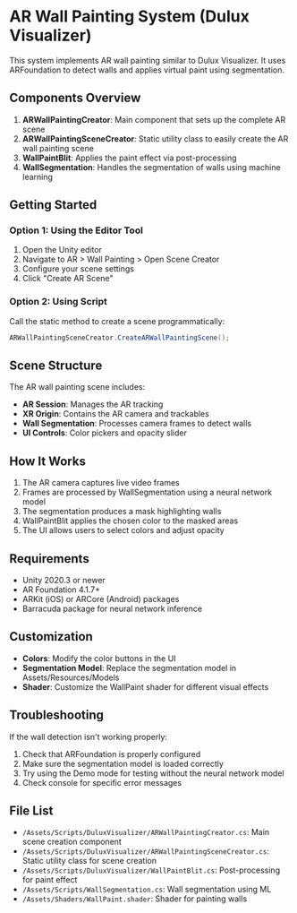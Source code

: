 # AR Wall Painting System (Dulux Visualizer)

This system implements AR wall painting similar to Dulux Visualizer. It uses ARFoundation to detect walls and applies virtual paint using segmentation.

## Components Overview

1. **ARWallPaintingCreator**: Main component that sets up the complete AR scene
2. **ARWallPaintingSceneCreator**: Static utility class to easily create the AR wall painting scene
3. **WallPaintBlit**: Applies the paint effect via post-processing
4. **WallSegmentation**: Handles the segmentation of walls using machine learning

## Getting Started

### Option 1: Using the Editor Tool

1. Open the Unity editor
2. Navigate to AR > Wall Painting > Open Scene Creator
3. Configure your scene settings
4. Click "Create AR Scene"

### Option 2: Using Script

Call the static method to create a scene programmatically:

```csharp
ARWallPaintingSceneCreator.CreateARWallPaintingScene();
```

## Scene Structure

The AR wall painting scene includes:

- **AR Session**: Manages the AR tracking
- **XR Origin**: Contains the AR camera and trackables
- **Wall Segmentation**: Processes camera frames to detect walls
- **UI Controls**: Color pickers and opacity slider

## How It Works

1. The AR camera captures live video frames
2. Frames are processed by WallSegmentation using a neural network model
3. The segmentation produces a mask highlighting walls
4. WallPaintBlit applies the chosen color to the masked areas
5. The UI allows users to select colors and adjust opacity

## Requirements

- Unity 2020.3 or newer
- AR Foundation 4.1.7+
- ARKit (iOS) or ARCore (Android) packages
- Barracuda package for neural network inference

## Customization

- **Colors**: Modify the color buttons in the UI
- **Segmentation Model**: Replace the segmentation model in Assets/Resources/Models
- **Shader**: Customize the WallPaint shader for different visual effects

## Troubleshooting

If the wall detection isn't working properly:

1. Check that ARFoundation is properly configured
2. Make sure the segmentation model is loaded correctly
3. Try using the Demo mode for testing without the neural network model
4. Check console for specific error messages

## File List

- `/Assets/Scripts/DuluxVisualizer/ARWallPaintingCreator.cs`: Main scene creation component
- `/Assets/Scripts/DuluxVisualizer/ARWallPaintingSceneCreator.cs`: Static utility class for scene creation
- `/Assets/Scripts/DuluxVisualizer/WallPaintBlit.cs`: Post-processing for paint effect
- `/Assets/Scripts/WallSegmentation.cs`: Wall segmentation using ML
- `/Assets/Shaders/WallPaint.shader`: Shader for painting walls 